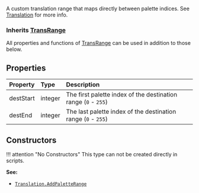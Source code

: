 A custom translation range that maps directly between palette indices. See [Translation](https://zdoom.org/wiki/Translation) for more info.

### Inherits <type>[TransRange](TransRange.md)</type>  
All properties and functions of <type>[TransRange](TransRange.md)</type> can be used in addition to those below.

## Properties

| Property | Type | Description |
|:---------|:-----|:------------|
<prop class="rw">destStart</prop> | <type>integer</type> | The first palette index of the destination range (`0` - `255`)
<prop class="rw">destEnd</prop> | <type>integer</type> | The last palette index of the destination range (`0` - `255`)

## Constructors

!!! attention "No Constructors"
    This type can not be created directly in scripts.

**See:**

* <code>[Translation.AddPaletteRange](Translation.md#addpaletterange)</code>
